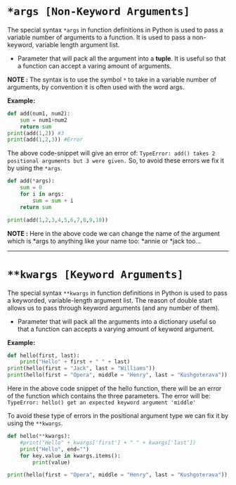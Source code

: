 # **`*args [Non-Keyword Arguments]`**
The special syntax `*args` in function definitions in Python is used to pass a variable number of arguments to a function. It is used to pass a non-keyword, variable length argument list.

* Parameter that will pack all the argument into a **tuple**. It is useful so that a function can accept a varing amount of arguments.

**NOTE :** The syntax is to use the symbol `*` to take in a variable number of arguments, by convention it is often used with the word args.

**Example:**
```py
def add(num1, num2):
    sum = num1+num2
    return sum
print(add(1,2)) #3
print(add(1,2,3)) #Error
```

The above code-snippet will give an error of: `TypeError: add() takes 2 positional arguments but 3 were given.` So, to avoid these errors we fix it by using the `*args`.

```py
def add(*args):
    sum = 0
    for i in args:
        sum = sum + i
    return sum

print(add(1,2,3,4,5,6,7,8,9,10))
```

**NOTE :** Here in the above code we can change the name of the argument which is *args to anything like your name too: *annie or *jack too... 

<hr>

# **`**kwargs [Keyword Arguments]`**

The special syntax `**kwargs` in function definitions in Python is used to pass a keyworded, variable-length argument list. The reason of double start allows us to pass through keyword arguments (and any number of them).

* Parameter that will pack all the arguments into a dictionary useful so that a function can accepts a varying amount of keyword argument.

**Example:**
```py
def hello(first, last):
    print("Hello" + first + " " + last)
print(hello(first = "Jack", last = "Williams"))
print(hello(first = "Opera", middle = "Henry", last = "Kushgoterava"))
```
Here in the above code snippet of the hello function, there will be an error of the function which contains the three parameters. The error will be: 
`TypeError: hello() get an expected keyword argument 'middle'`

To avoid these type of errors in the positional argument type we can fix it by using the `**kwargs`.

```py
def hello(**kwargs):
    #print("Hello" + kwargs['first'] + " " + kwargs['last'])
    print("Hello", end="")
    for key.value in kwargs.items():
        print(value)

print(hello(first = "Opera", middle = "Henry", last = "Kushgoterava"))
```